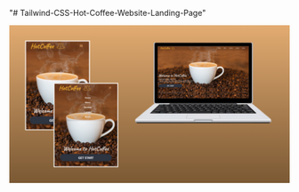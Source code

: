 "# Tailwind-CSS-Hot-Coffee-Website-Landing-Page" 

![image alt](https://github.com/codingwithchamindu/Tailwind-CSS-Hot-Coffee-Website-Landing-Page/blob/main/Relaxing.png?raw=true)
